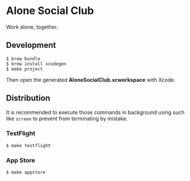 # Alone Social Club

Work alone, together.

## Development

```console
$ brew bundle
$ brew install xcodegen
$ make project
```

Then open the generated **AloneSocialClub.xcworkspace** with Xcode.

## Distribution

It is recommended to execute those commands in background using such like `screen` to prevent from terminating by mistake.

### TestFlight

```console
$ make testflight
```

### App Store

```console
$ make appstore
```
